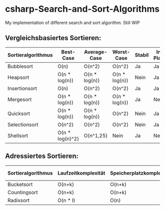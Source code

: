 # csharp-Search-and-Sort-Algorithms
My implementation of different search and sort algorithm. Still WIP

## Vergleichsbasiertes Sortieren:
| Sortieralgorithmus	| Best-Case |	Average-Case |	Worst-Case |	Stabil |	In-Place | Done |
|---------------------|-----------|--------------|-------------|---------|-----------|------|
| Bubblesort | O(n) |	O(n^2) |	O(n^2) |	Ja |	Ja | Ja |
| Heapsort |	O(n * log(n)) |	O(n * log(n)) |	O(n * log(n)) |	Nein |	Ja | Ja |
| Insertionsort |	O(n) |	O(n^2) |	O(n^2) |	Ja |	Ja | Ja |
| Mergesort |	O(n * log(n)) |	O(n * log(n)) |	O(n * log(n)) |	Ja |	Nein | Ja |
| Quicksort |	O(n * log(n)) |	O(n * log(n)) |	O(n^2) |	Nein |	Ja | Ja |
| Selectionsort |	O(n^2) |	O(n^2) |	O(n^2) |	Nein |	Ja | Ja |
| Shellsort	|	O(n * log(n)^2) |	O(n^1,25) |	Nein |	Ja | Nein | Ja |

## Adressiertes Sortieren:
| Sortieralgorithmus |	Laufzeitkomplexität |	Speicherplatzkomplexität |	Stabil |	In-Place | Done |
|--------------------|----------------------|--------------------------|---------|-----------|------|
| Bucketsort |	O(n+k) |	O(n+k) |	Ja |	Nein | Nein |
| Countingsort |	O(n+k) |	O(n+k) |	Ja |	Nein | Nein |
| Radixsort	| O(n * l) |	O(n) |	Ja |	Nein | Nein |
